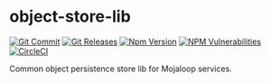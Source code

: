 # object-store-lib

[![Git Commit](https://img.shields.io/github/last-commit/mojaloop/object-store-lib.svg?style=flat)](https://github.com/mojaloop/object-store-lib/commits/master)
[![Git Releases](https://img.shields.io/github/release/mojaloop/object-store-lib.svg?style=flat)](https://github.com/mojaloop/object-store-lib/releases)
[![Npm Version](https://img.shields.io/npm/v/@mojaloop/object-store-lib.svg?style=flat)](https://www.npmjs.com/package/@mojaloop/object-store-lib)
[![NPM Vulnerabilities](https://img.shields.io/snyk/vulnerabilities/npm/@mojaloop/object-store-lib.svg?style=flat)](https://www.npmjs.com/package/@mojaloop/object-store-lib)
[![CircleCI](https://circleci.com/gh/mojaloop/object-store-lib.svg?style=svg)](https://circleci.com/gh/mojaloop/object-store-lib)

Common object persistence store lib for Mojaloop services.
